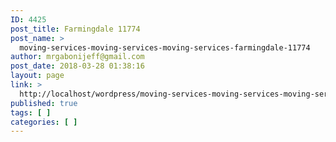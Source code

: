 ```yaml
---
ID: 4425
post_title: Farmingdale 11774
post_name: >
  moving-services-moving-services-moving-services-farmingdale-11774
author: mrgabonijeff@gmail.com
post_date: 2018-03-28 01:38:16
layout: page
link: >
  http://localhost/wordpress/moving-services-moving-services-moving-services-farmingdale-11774/
published: true
tags: [ ]
categories: [ ]
---
```

